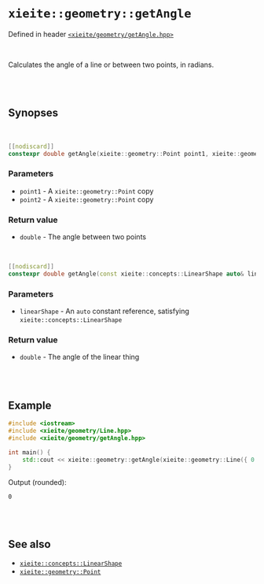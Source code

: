 # `xieite::geometry::getAngle`
Defined in header [`<xieite/geometry/getAngle.hpp>`](../../include/xieite/geometry/getAngle.hpp)

<br/>

Calculates the angle of a line or between two points, in radians.

<br/><br/>

## Synopses

<br/>

```cpp
[[nodiscard]]
constexpr double getAngle(xieite::geometry::Point point1, xieite::geometry::Point point2) noexcept;
```
### Parameters
- `point1` - A `xieite::geometry::Point` copy
- `point2` - A `xieite::geometry::Point` copy
### Return value
- `double` - The angle between two points

<br/>

```cpp
[[nodiscard]]
constexpr double getAngle(const xieite::concepts::LinearShape auto& linearShape) noexcept;
```
### Parameters
- `linearShape` - An `auto` constant reference, satisfying `xieite::concepts::LinearShape`
### Return value
- `double` - The angle of the linear thing

<br/><br/>

## Example
```cpp
#include <iostream>
#include <xieite/geometry/Line.hpp>
#include <xieite/geometry/getAngle.hpp>

int main() {
	std::cout << xieite::geometry::getAngle(xieite::geometry::Line({ 0.0, 0.0 }, { 1.0, 0.0 })) << '\n';
}
```
Output (rounded):
```
0
```

<br/><br/>

## See also
- [`xieite::concepts::LinearShape`](../../docs/concepts/LinearShape.md)
- [`xieite::geometry::Point`](../../docs/geometry/Point.md)
